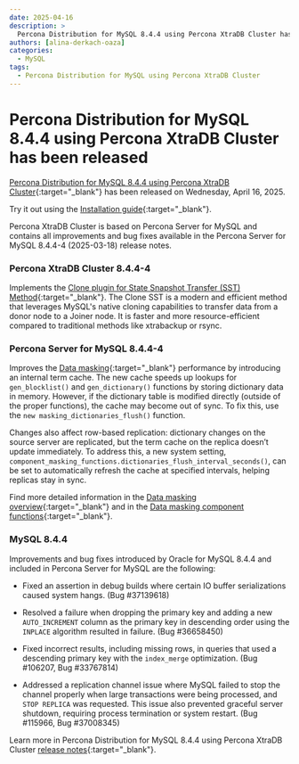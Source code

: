 ```yaml
---
date: 2025-04-16
description: >
  Percona Distribution for MySQL 8.4.4 using Percona XtraDB Cluster has been released on Wednesday, April 16, 2025.
authors: [alina-derkach-oaza]
categories:
  - MySQL
tags:
  - Percona Distribution for MySQL using Percona XtraDB Cluster
---
```


# Percona Distribution for MySQL 8.4.4 using Percona XtraDB Cluster has been released

<!-- more -->

[Percona Distribution for MySQL 8.4.4 using Percona XtraDB Cluster](https://docs.percona.com/percona-distribution-for-mysql/8.4/index.html){:target="_blank"} has been released on Wednesday, April 16, 2025.

Try it out using the [Installation guide](https://docs.percona.com/percona-distribution-for-mysql/8.4/installing.html){:target="_blank"}.

Percona XtraDB Cluster is based on Percona Server for MySQL and contains all improvements and bug fixes available in the Percona Server for MySQL 8.4.4-4 (2025-03-18) release notes.

### Percona XtraDB Cluster 8.4.4-4

Implements the [Clone plugin for State Snapshot Transfer (SST) Method](https://docs.percona.com/percona-xtradb-cluster/8.4/clone-sst.html){:target="_blank"}. The Clone SST is a modern and efficient method that leverages MySQL's native cloning capabilities to transfer data from a donor node to a Joiner node. It is faster and more resource-efficient compared to traditional methods like xtrabackup or rsync.

### Percona Server for MySQL 8.4.4-4

Improves the [Data masking](https://docs.percona.com/percona-server/8.4/data-masking-overview.html){:target="_blank"} performance by introducing an internal term cache. The new cache speeds up lookups for `gen_blocklist()` and `gen_dictionary()` functions by storing dictionary data in memory. However, if the dictionary table is modified directly (outside of the proper functions), the cache may become out of sync. To fix this, use the `new masking_dictionaries_flush()` function.

Changes also affect row-based replication: dictionary changes on the source server are replicated, but the term cache on the replica doesn’t update immediately. To address this, a new system setting, `component_masking_functions.dictionaries_flush_interval_seconds()`, can be set to automatically refresh the cache at specified intervals, helping replicas stay in sync.

Find more detailed information in the [Data masking overview](https://docs.percona.com/percona-server/8.4/data-masking-overview.html){:target="_blank"} and in the [Data masking component functions](https://docs.percona.com/percona-server/8.4/data-masking-function-list.html){:target="_blank"}.

### MySQL 8.4.4

Improvements and bug fixes introduced by Oracle for MySQL 8.4.4 and included in Percona Server for MySQL are the following:

* Fixed an assertion in debug builds where certain IO buffer serializations caused system hangs. (Bug #37139618)

* Resolved a failure when dropping the primary key and adding a new `AUTO_INCREMENT` column as the primary key in descending order using the `INPLACE` algorithm resulted in failure. (Bug #36658450)

* Fixed incorrect results, including missing rows, in queries that used a descending primary key with the `index_merge` optimization. (Bug #106207, Bug #33767814)

* Addressed a replication channel issue where MySQL failed to stop the channel properly when large transactions were being processed, and `STOP REPLICA` was requested. This issue also prevented graceful server shutdown, requiring process termination or system restart. (Bug #115966, Bug #37008345)

Learn more in Percona Distribution for MySQL 8.4.4 using Percona XtraDB Cluster [release notes](https://docs.percona.com/percona-distribution-for-mysql/8.4/release-notes-pxc-8.4.4.html){:target="_blank"}.

